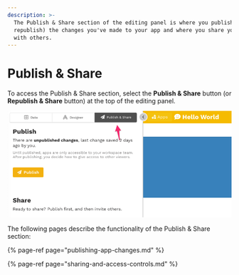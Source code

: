 ```yaml
---
description: >-
  The Publish & Share section of the editing panel is where you publish (or
  republish) the changes you've made to your app and where you share your app
  with others.
---
```


# Publish & Share

To access the Publish & Share section, select the **Publish & Share** button \(or **Republish & Share** button\) at the top of the editing panel. 

![The Publish &amp; Share section of the editing panel](../../.gitbook/assets/image%20%28237%29.png)

 The following pages describe the functionality of the Publish & Share section:

{% page-ref page="publishing-app-changes.md" %}

{% page-ref page="sharing-and-access-controls.md" %}

